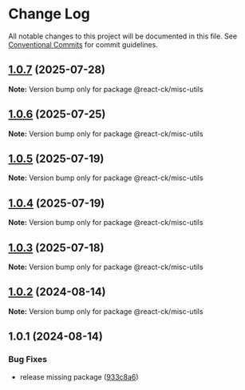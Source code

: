 # Change Log

All notable changes to this project will be documented in this file.
See [Conventional Commits](https://conventionalcommits.org) for commit guidelines.

## [1.0.7](https://github.com/abelflopes/react-ck/compare/@react-ck/misc-utils@1.0.6...@react-ck/misc-utils@1.0.7) (2025-07-28)

**Note:** Version bump only for package @react-ck/misc-utils





## [1.0.6](https://github.com/abelflopes/react-ck/compare/@react-ck/misc-utils@1.0.5...@react-ck/misc-utils@1.0.6) (2025-07-25)

**Note:** Version bump only for package @react-ck/misc-utils





## [1.0.5](https://github.com/abelflopes/react-ck/compare/@react-ck/misc-utils@1.0.4...@react-ck/misc-utils@1.0.5) (2025-07-19)

**Note:** Version bump only for package @react-ck/misc-utils





## [1.0.4](https://github.com/abelflopes/react-ck/compare/@react-ck/misc-utils@1.0.3...@react-ck/misc-utils@1.0.4) (2025-07-19)

**Note:** Version bump only for package @react-ck/misc-utils





## [1.0.3](https://github.com/abelflopes/react-ck/compare/@react-ck/misc-utils@1.0.2...@react-ck/misc-utils@1.0.3) (2025-07-18)

**Note:** Version bump only for package @react-ck/misc-utils





## [1.0.2](https://github.com/abelflopes/react-ck/compare/@react-ck/misc-utils@1.0.1...@react-ck/misc-utils@1.0.2) (2024-08-14)

**Note:** Version bump only for package @react-ck/misc-utils





## 1.0.1 (2024-08-14)


### Bug Fixes

* release missing package ([933c8a6](https://github.com/abelflopes/react-ck/commit/933c8a63dc7d8b24c1e57a699526a238e4872531))
